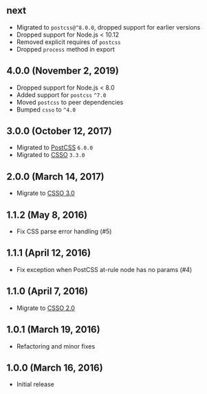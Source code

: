 ## next

- Migrated to `postcss@^8.0.0`, dropped support for earlier versions
- Dropped support for Node.js < 10.12
- Removed explicit requires of `postcss`
- Dropped `process` method in export

## 4.0.0 (November 2, 2019)

- Dropped support for Node.js < 8.0
- Added support for `postcss` `^7.0`
- Moved `postcss` to peer dependencies
- Bumped `csso` to `^4.0`

## 3.0.0 (October 12, 2017)

- Migrated to [PostCSS](https://github.com/postcss/postcss) `6.0.0`
- Migrated to [CSSO](https://github.com/css/csso) `3.3.0`

## 2.0.0 (March 14, 2017)

- Migrate to [CSSO 3.0](https://github.com/css/csso/releases/tag/v3.0.0)

## 1.1.2 (May 8, 2016)

- Fix CSS parse error handling (#5)

## 1.1.1 (April 12, 2016)

- Fix exception when PostCSS at-rule node has no params (#4)

## 1.1.0 (April 7, 2016)

- Migrate to [CSSO 2.0](https://github.com/css/csso/releases/tag/v2.0.0)

## 1.0.1 (March 19, 2016)

- Refactoring and minor fixes

## 1.0.0 (March 16, 2016)

- Initial release
